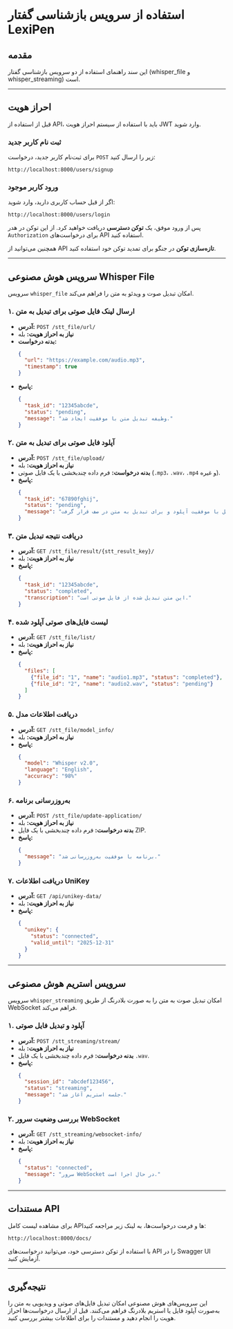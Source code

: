 # استفاده از سرویس بازشناسی گفتار LexiPen 

## مقدمه
این سند راهنمای استفاده از دو سرویس بازشناسی گفتار (whisper_file و whisper_streaming) است.

---

## احراز هویت
قبل از استفاده از API، باید با استفاده از سیستم احراز هویت JWT وارد شوید.

### **ثبت نام کاربر جدید**
برای ثبت‌نام کاربر جدید، درخواست `POST` زیر را ارسال کنید:
```plaintext
http://localhost:8000/users/signup
```

### **ورود کاربر موجود**
اگر از قبل حساب کاربری دارید، وارد شوید:
```plaintext
http://localhost:8000/users/login
```

پس از ورود موفق، یک **توکن دسترسی** دریافت خواهید کرد. از این توکن در هدر `Authorization` برای درخواست‌های API استفاده کنید.

همچنین می‌توانید از API **تازه‌سازی توکن** در جنگو برای تمدید توکن خود استفاده کنید.

---

## سرویس هوش مصنوعی Whisper File
سرویس `whisper_file` امکان تبدیل صوت و ویدئو به متن را فراهم می‌کند.

### **۱. ارسال لینک فایل صوتی برای تبدیل به متن**
- **آدرس:** `POST /stt_file/url/`
- **نیاز به احراز هویت:** بله
- **بدنه درخواست:**
  ```json
  {
    "url": "https://example.com/audio.mp3",
    "timestamp": true
  }
  ```
- **پاسخ:**
  ```json
  {
    "task_id": "12345abcde",
    "status": "pending",
    "message": "وظیفه تبدیل متن با موفقیت ایجاد شد."
  }
  ```

### **۲. آپلود فایل صوتی برای تبدیل به متن**
- **آدرس:** `POST /stt_file/upload/`
- **نیاز به احراز هویت:** بله
- **بدنه درخواست:** فرم داده چندبخشی با یک فایل صوتی (`.mp3`، `.wav`، `.mp4` و غیره).
- **پاسخ:**
  ```json
  {
    "task_id": "67890fghij",
    "status": "pending",
    "message": "فایل با موفقیت آپلود و برای تبدیل به متن در صف قرار گرفت."
  }
  ```

### **۳. دریافت نتیجه تبدیل متن**
- **آدرس:** `GET /stt_file/result/{stt_result_key}/`
- **نیاز به احراز هویت:** بله
- **پاسخ:**
  ```json
  {
    "task_id": "12345abcde",
    "status": "completed",
    "transcription": "این متن تبدیل شده از فایل صوتی است."
  }
  ```

### **۴. لیست فایل‌های صوتی آپلود شده**
- **آدرس:** `GET /stt_file/list/`
- **نیاز به احراز هویت:** بله
- **پاسخ:**
  ```json
  {
    "files": [
      {"file_id": "1", "name": "audio1.mp3", "status": "completed"},
      {"file_id": "2", "name": "audio2.wav", "status": "pending"}
    ]
  }
  ```

### **۵. دریافت اطلاعات مدل**
- **آدرس:** `GET /stt_file/model_info/`
- **نیاز به احراز هویت:** بله
- **پاسخ:**
  ```json
  {
    "model": "Whisper v2.0",
    "language": "English",
    "accuracy": "98%"
  }
  ```

### **۶. به‌روزرسانی برنامه**
- **آدرس:** `POST /stt_file/update-application/`
- **نیاز به احراز هویت:** بله
- **بدنه درخواست:** فرم داده چندبخشی با یک فایل ZIP.
- **پاسخ:**
  ```json
  {
    "message": "برنامه با موفقیت به‌روزرسانی شد."
  }
  ```

### **۷. دریافت اطلاعات UniKey**
- **آدرس:** `GET /api/unikey-data/`
- **نیاز به احراز هویت:** بله
- **پاسخ:**
  ```json
  {
    "unikey": {
      "status": "connected",
      "valid_until": "2025-12-31"
    }
  }
  ```

---

## سرویس استریم هوش مصنوعی
سرویس `whisper_streaming` امکان تبدیل صوت به متن را به صورت بلادرنگ از طریق WebSocket فراهم می‌کند.

### **۱. آپلود و تبدیل فایل صوتی**
- **آدرس:** `POST /stt_streaming/stream/`
- **نیاز به احراز هویت:** بله
- **بدنه درخواست:** فرم داده چندبخشی با یک فایل `.wav`.
- **پاسخ:**
  ```json
  {
    "session_id": "abcdef123456",
    "status": "streaming",
    "message": "جلسه استریم آغاز شد."
  }
  ```

### **۲. بررسی وضعیت سرور WebSocket**
- **آدرس:** `GET /stt_streaming/websocket-info/`
- **نیاز به احراز هویت:** بله
- **پاسخ:**
  ```json
  {
    "status": "connected",
    "message": "سرور WebSocket در حال اجرا است."
  }
  ```

---

## مستندات API
برای مشاهده لیست کامل API‌ها و فرمت درخواست‌ها، به لینک زیر مراجعه کنید:
```plaintext
http://localhost:8000/docs/
```

با استفاده از توکن دسترسی خود، می‌توانید درخواست‌های API را در Swagger UI آزمایش کنید.

---

## نتیجه‌گیری
این سرویس‌های هوش مصنوعی امکان تبدیل فایل‌های صوتی و ویدیویی به متن را به‌صورت آپلود فایل یا استریم بلادرنگ فراهم می‌کنند. قبل از ارسال درخواست‌ها احراز هویت را انجام دهید و مستندات را برای اطلاعات بیشتر بررسی کنید.



